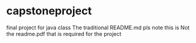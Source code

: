 # capstoneproject
final project for java class
The traditional README.md
pls note this is Not the readme.pdf that is required for the project
